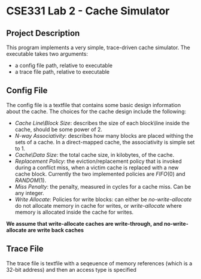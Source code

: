 # CSE331 Lab 2 - Cache Simulator

## Project Description

This program implements a very simple, trace-driven cache simulator. The executable takes two arguments:

- a config file path, relative to executable
- a trace file path, relative to executable

## Config File

The config file is a textfile that contains some basic design information about the cache. The choices for the cache design include the following:

- _Cache Line\Block Size_: describes the size of each block\line inside the cache, should be some power of 2.
- _N-way Associativity_: describes how many blocks are placed withing the sets of a cache. In a direct-mapped cache,
  the associativity is simple set to 1.
- _Cache\Data Size_: the total cache size, in kilobytes, of the cache.
- _Replacement Policy_: the eviction/replacement policy that is invoked during a conflict miss,
  when a victim cache is replaced with a new cache block.
  Currently the two implemented policies are _FIFO_(0) and _RANDOM_(1).
- _Miss Penalty_: the penalty, measured in cycles for a cache miss. Can be any integer.
- _Write Allocate_: Policies for write blocks: can either be _no-write-allocate_ do not allocate memory in cache for writes,
  or _write-allocate_ where memory is allocated inside the cache for writes.

**We assume that write-allocate caches are write-through, and no-write-allocate are write back caches**

## Trace File

The trace file is textfile with a seqeuence of memory references
(which is a 32-bit address) and then an access type is specified
